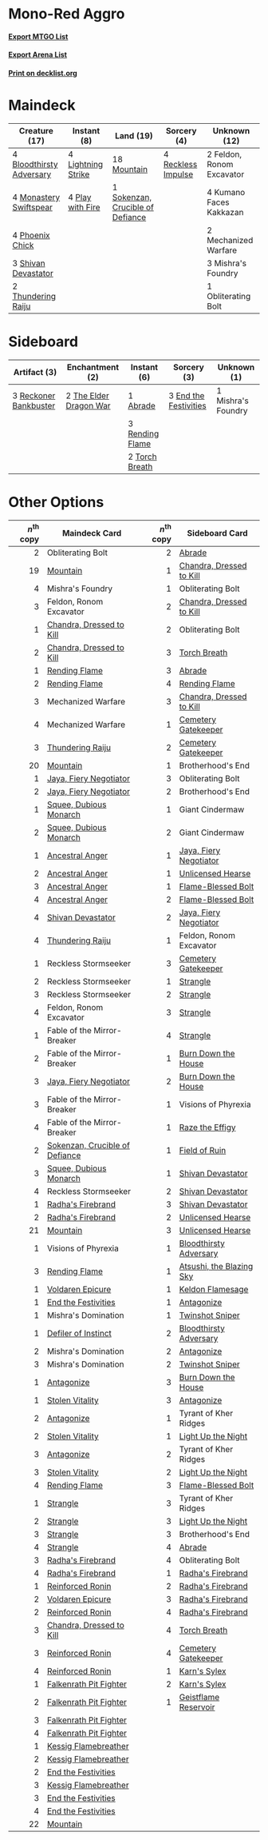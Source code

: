 # Mono-Red Aggro

#### [Export MTGO List](../collection/Mono-Red%20Aggro/Mono-Red%20Aggro.txt)
#### [Export Arena List](../collection/Mono-Red%20Aggro/Mono-Red%20Aggro_arena.txt)
#### [Print on decklist.org](http://decklist.org/?deckmain=4%09Bloodthirsty%20Adversary%0A2%09Feldon,%20Ronom%20Excavator%0A4%09Kumano%20Faces%20Kakkazan%0A4%09Lightning%20Strike%0A2%09Mechanized%20Warfare%0A3%09Mishra's%20Foundry%0A4%09Monastery%20Swiftspear%0A18%09Mountain%0A1%09Obliterating%20Bolt%0A4%09Phoenix%20Chick%0A4%09Play%20with%20Fire%0A4%09Reckless%20Impulse%0A3%09Shivan%20Devastator%0A1%09Sokenzan,%20Crucible%20of%20Defiance%0A2%09Thundering%20Raiju&deckside=1%09Abrade%0A3%09End%20the%20Festivities%0A1%09Mishra's%20Foundry%0A3%09Reckoner%20Bankbuster%0A3%09Rending%20Flame%0A2%09The%20Elder%20Dragon%20War%0A2%09Torch%20Breath)
# Maindeck

|                                           Creature (17)                                           |                                         Instant (8)                                         |                                                 Land (19)                                                 |                                         Sorcery (4)                                         |      Unknown (12)       |
|---------------------------------------------------------------------------------------------------|---------------------------------------------------------------------------------------------|-----------------------------------------------------------------------------------------------------------|---------------------------------------------------------------------------------------------|-------------------------|
|4 [Bloodthirsty Adversary](http://gatherer.wizards.com/Pages/Card/Details.aspx?multiverseid=534905)|4 [Lightning Strike](http://gatherer.wizards.com/Pages/Card/Details.aspx?multiverseid=383299)|18 [Mountain](http://gatherer.wizards.com/Pages/Card/Details.aspx?multiverseid=439859)                     |4 [Reckless Impulse](http://gatherer.wizards.com/Pages/Card/Details.aspx?multiverseid=541032)|2 Feldon, Ronom Excavator|
|4 [Monastery Swiftspear](http://gatherer.wizards.com/Pages/Card/Details.aspx?multiverseid=438706)  |4 [Play with Fire](http://gatherer.wizards.com/Pages/Card/Details.aspx?multiverseid=534933)  |1 [Sokenzan, Crucible of Defiance](http://gatherer.wizards.com/Pages/Card/Details.aspx?multiverseid=548589)|                                                                                             |4 Kumano Faces Kakkazan  |
|4 [Phoenix Chick](http://gatherer.wizards.com/Pages/Card/Details.aspx?multiverseid=574620)         |                                                                                             |                                                                                                           |                                                                                             |2 Mechanized Warfare     |
|3 [Shivan Devastator](http://gatherer.wizards.com/Pages/Card/Details.aspx?multiverseid=574623)     |                                                                                             |                                                                                                           |                                                                                             |3 Mishra's Foundry       |
|2 [Thundering Raiju](http://gatherer.wizards.com/Pages/Card/Details.aspx?multiverseid=548471)      |                                                                                             |                                                                                                           |                                                                                             |1 Obliterating Bolt      |


# Sideboard

|                                          Artifact (3)                                          |                                         Enchantment (2)                                         |                                       Instant (6)                                        |                                          Sorcery (3)                                           |   Unknown (1)    |
|------------------------------------------------------------------------------------------------|-------------------------------------------------------------------------------------------------|------------------------------------------------------------------------------------------|------------------------------------------------------------------------------------------------|------------------|
|3 [Reckoner Bankbuster](http://gatherer.wizards.com/Pages/Card/Details.aspx?multiverseid=548568)|2 [The Elder Dragon War](http://gatherer.wizards.com/Pages/Card/Details.aspx?multiverseid=574601)|1 [Abrade](http://gatherer.wizards.com/Pages/Card/Details.aspx?multiverseid=430772)       |3 [End the Festivities](http://gatherer.wizards.com/Pages/Card/Details.aspx?multiverseid=541010)|1 Mishra's Foundry|
|                                                                                                |                                                                                                 |3 [Rending Flame](http://gatherer.wizards.com/Pages/Card/Details.aspx?multiverseid=541033)|                                                                                                |                  |
|                                                                                                |                                                                                                 |2 [Torch Breath](http://gatherer.wizards.com/Pages/Card/Details.aspx?multiverseid=555328) |                                                                                                |                  |


# Other Options

|*n*<sup>th</sup> copy|                                              Maindeck Card                                              |*n*<sup>th</sup> copy|                                          Sideboard Card                                           |
|--------------------:|---------------------------------------------------------------------------------------------------------|--------------------:|---------------------------------------------------------------------------------------------------|
|                    2|Obliterating Bolt                                                                                        |                    2|[Abrade](http://gatherer.wizards.com/Pages/Card/Details.aspx?multiverseid=430772)                  |
|                   19|[Mountain](http://gatherer.wizards.com/Pages/Card/Details.aspx?multiverseid=439859)                      |                    1|[Chandra, Dressed to Kill](http://gatherer.wizards.com/Pages/Card/Details.aspx?multiverseid=541004)|
|                    4|Mishra's Foundry                                                                                         |                    1|Obliterating Bolt                                                                                  |
|                    3|Feldon, Ronom Excavator                                                                                  |                    2|[Chandra, Dressed to Kill](http://gatherer.wizards.com/Pages/Card/Details.aspx?multiverseid=541004)|
|                    1|[Chandra, Dressed to Kill](http://gatherer.wizards.com/Pages/Card/Details.aspx?multiverseid=541004)      |                    2|Obliterating Bolt                                                                                  |
|                    2|[Chandra, Dressed to Kill](http://gatherer.wizards.com/Pages/Card/Details.aspx?multiverseid=541004)      |                    3|[Torch Breath](http://gatherer.wizards.com/Pages/Card/Details.aspx?multiverseid=555328)            |
|                    1|[Rending Flame](http://gatherer.wizards.com/Pages/Card/Details.aspx?multiverseid=541033)                 |                    3|[Abrade](http://gatherer.wizards.com/Pages/Card/Details.aspx?multiverseid=430772)                  |
|                    2|[Rending Flame](http://gatherer.wizards.com/Pages/Card/Details.aspx?multiverseid=541033)                 |                    4|[Rending Flame](http://gatherer.wizards.com/Pages/Card/Details.aspx?multiverseid=541033)           |
|                    3|Mechanized Warfare                                                                                       |                    3|[Chandra, Dressed to Kill](http://gatherer.wizards.com/Pages/Card/Details.aspx?multiverseid=541004)|
|                    4|Mechanized Warfare                                                                                       |                    1|[Cemetery Gatekeeper](http://gatherer.wizards.com/Pages/Card/Details.aspx?multiverseid=541003)     |
|                    3|[Thundering Raiju](http://gatherer.wizards.com/Pages/Card/Details.aspx?multiverseid=548471)              |                    2|[Cemetery Gatekeeper](http://gatherer.wizards.com/Pages/Card/Details.aspx?multiverseid=541003)     |
|                   20|[Mountain](http://gatherer.wizards.com/Pages/Card/Details.aspx?multiverseid=439859)                      |                    1|Brotherhood's End                                                                                  |
|                    1|[Jaya, Fiery Negotiator](http://gatherer.wizards.com/Pages/Card/Details.aspx?multiverseid=574613)        |                    3|Obliterating Bolt                                                                                  |
|                    2|[Jaya, Fiery Negotiator](http://gatherer.wizards.com/Pages/Card/Details.aspx?multiverseid=574613)        |                    2|Brotherhood's End                                                                                  |
|                    1|[Squee, Dubious Monarch](http://gatherer.wizards.com/Pages/Card/Details.aspx?multiverseid=574626)        |                    1|Giant Cindermaw                                                                                    |
|                    2|[Squee, Dubious Monarch](http://gatherer.wizards.com/Pages/Card/Details.aspx?multiverseid=574626)        |                    2|Giant Cindermaw                                                                                    |
|                    1|[Ancestral Anger](http://gatherer.wizards.com/Pages/Card/Details.aspx?multiverseid=540996)               |                    1|[Jaya, Fiery Negotiator](http://gatherer.wizards.com/Pages/Card/Details.aspx?multiverseid=574613)  |
|                    2|[Ancestral Anger](http://gatherer.wizards.com/Pages/Card/Details.aspx?multiverseid=540996)               |                    1|[Unlicensed Hearse](http://gatherer.wizards.com/Pages/Card/Details.aspx?multiverseid=555447)       |
|                    3|[Ancestral Anger](http://gatherer.wizards.com/Pages/Card/Details.aspx?multiverseid=540996)               |                    1|[Flame-Blessed Bolt](http://gatherer.wizards.com/Pages/Card/Details.aspx?multiverseid=541014)      |
|                    4|[Ancestral Anger](http://gatherer.wizards.com/Pages/Card/Details.aspx?multiverseid=540996)               |                    2|[Flame-Blessed Bolt](http://gatherer.wizards.com/Pages/Card/Details.aspx?multiverseid=541014)      |
|                    4|[Shivan Devastator](http://gatherer.wizards.com/Pages/Card/Details.aspx?multiverseid=574623)             |                    2|[Jaya, Fiery Negotiator](http://gatherer.wizards.com/Pages/Card/Details.aspx?multiverseid=574613)  |
|                    4|[Thundering Raiju](http://gatherer.wizards.com/Pages/Card/Details.aspx?multiverseid=548471)              |                    1|Feldon, Ronom Excavator                                                                            |
|                    1|Reckless Stormseeker                                                                                     |                    3|[Cemetery Gatekeeper](http://gatherer.wizards.com/Pages/Card/Details.aspx?multiverseid=541003)     |
|                    2|Reckless Stormseeker                                                                                     |                    1|[Strangle](http://gatherer.wizards.com/Pages/Card/Details.aspx?multiverseid=555326)                |
|                    3|Reckless Stormseeker                                                                                     |                    2|[Strangle](http://gatherer.wizards.com/Pages/Card/Details.aspx?multiverseid=555326)                |
|                    4|Feldon, Ronom Excavator                                                                                  |                    3|[Strangle](http://gatherer.wizards.com/Pages/Card/Details.aspx?multiverseid=555326)                |
|                    1|Fable of the Mirror-Breaker                                                                              |                    4|[Strangle](http://gatherer.wizards.com/Pages/Card/Details.aspx?multiverseid=555326)                |
|                    2|Fable of the Mirror-Breaker                                                                              |                    1|[Burn Down the House](http://gatherer.wizards.com/Pages/Card/Details.aspx?multiverseid=534907)     |
|                    3|[Jaya, Fiery Negotiator](http://gatherer.wizards.com/Pages/Card/Details.aspx?multiverseid=574613)        |                    2|[Burn Down the House](http://gatherer.wizards.com/Pages/Card/Details.aspx?multiverseid=534907)     |
|                    3|Fable of the Mirror-Breaker                                                                              |                    1|Visions of Phyrexia                                                                                |
|                    4|Fable of the Mirror-Breaker                                                                              |                    1|[Raze the Effigy](http://gatherer.wizards.com/Pages/Card/Details.aspx?multiverseid=534935)         |
|                    2|[Sokenzan, Crucible of Defiance](http://gatherer.wizards.com/Pages/Card/Details.aspx?multiverseid=548589)|                    1|[Field of Ruin](http://gatherer.wizards.com/Pages/Card/Details.aspx?multiverseid=435415)           |
|                    3|[Squee, Dubious Monarch](http://gatherer.wizards.com/Pages/Card/Details.aspx?multiverseid=574626)        |                    1|[Shivan Devastator](http://gatherer.wizards.com/Pages/Card/Details.aspx?multiverseid=574623)       |
|                    4|Reckless Stormseeker                                                                                     |                    2|[Shivan Devastator](http://gatherer.wizards.com/Pages/Card/Details.aspx?multiverseid=574623)       |
|                    1|[Radha's Firebrand](http://gatherer.wizards.com/Pages/Card/Details.aspx?multiverseid=574621)             |                    3|[Shivan Devastator](http://gatherer.wizards.com/Pages/Card/Details.aspx?multiverseid=574623)       |
|                    2|[Radha's Firebrand](http://gatherer.wizards.com/Pages/Card/Details.aspx?multiverseid=574621)             |                    2|[Unlicensed Hearse](http://gatherer.wizards.com/Pages/Card/Details.aspx?multiverseid=555447)       |
|                   21|[Mountain](http://gatherer.wizards.com/Pages/Card/Details.aspx?multiverseid=439859)                      |                    3|[Unlicensed Hearse](http://gatherer.wizards.com/Pages/Card/Details.aspx?multiverseid=555447)       |
|                    1|Visions of Phyrexia                                                                                      |                    1|[Bloodthirsty Adversary](http://gatherer.wizards.com/Pages/Card/Details.aspx?multiverseid=534905)  |
|                    3|[Rending Flame](http://gatherer.wizards.com/Pages/Card/Details.aspx?multiverseid=541033)                 |                    1|[Atsushi, the Blazing Sky](http://gatherer.wizards.com/Pages/Card/Details.aspx?multiverseid=548436)|
|                    1|[Voldaren Epicure](http://gatherer.wizards.com/Pages/Card/Details.aspx?multiverseid=541041)              |                    1|[Keldon Flamesage](http://gatherer.wizards.com/Pages/Card/Details.aspx?multiverseid=574615)        |
|                    1|[End the Festivities](http://gatherer.wizards.com/Pages/Card/Details.aspx?multiverseid=541010)           |                    1|[Antagonize](http://gatherer.wizards.com/Pages/Card/Details.aspx?multiverseid=555301)              |
|                    1|Mishra's Domination                                                                                      |                    1|[Twinshot Sniper](http://gatherer.wizards.com/Pages/Card/Details.aspx?multiverseid=548473)         |
|                    1|[Defiler of Instinct](http://gatherer.wizards.com/Pages/Card/Details.aspx?multiverseid=574599)           |                    2|[Bloodthirsty Adversary](http://gatherer.wizards.com/Pages/Card/Details.aspx?multiverseid=534905)  |
|                    2|Mishra's Domination                                                                                      |                    2|[Antagonize](http://gatherer.wizards.com/Pages/Card/Details.aspx?multiverseid=555301)              |
|                    3|Mishra's Domination                                                                                      |                    2|[Twinshot Sniper](http://gatherer.wizards.com/Pages/Card/Details.aspx?multiverseid=548473)         |
|                    1|[Antagonize](http://gatherer.wizards.com/Pages/Card/Details.aspx?multiverseid=555301)                    |                    3|[Burn Down the House](http://gatherer.wizards.com/Pages/Card/Details.aspx?multiverseid=534907)     |
|                    1|[Stolen Vitality](http://gatherer.wizards.com/Pages/Card/Details.aspx?multiverseid=534943)               |                    3|[Antagonize](http://gatherer.wizards.com/Pages/Card/Details.aspx?multiverseid=555301)              |
|                    2|[Antagonize](http://gatherer.wizards.com/Pages/Card/Details.aspx?multiverseid=555301)                    |                    1|Tyrant of Kher Ridges                                                                              |
|                    2|[Stolen Vitality](http://gatherer.wizards.com/Pages/Card/Details.aspx?multiverseid=534943)               |                    1|[Light Up the Night](http://gatherer.wizards.com/Pages/Card/Details.aspx?multiverseid=534925)      |
|                    3|[Antagonize](http://gatherer.wizards.com/Pages/Card/Details.aspx?multiverseid=555301)                    |                    2|Tyrant of Kher Ridges                                                                              |
|                    3|[Stolen Vitality](http://gatherer.wizards.com/Pages/Card/Details.aspx?multiverseid=534943)               |                    2|[Light Up the Night](http://gatherer.wizards.com/Pages/Card/Details.aspx?multiverseid=534925)      |
|                    4|[Rending Flame](http://gatherer.wizards.com/Pages/Card/Details.aspx?multiverseid=541033)                 |                    3|[Flame-Blessed Bolt](http://gatherer.wizards.com/Pages/Card/Details.aspx?multiverseid=541014)      |
|                    1|[Strangle](http://gatherer.wizards.com/Pages/Card/Details.aspx?multiverseid=555326)                      |                    3|Tyrant of Kher Ridges                                                                              |
|                    2|[Strangle](http://gatherer.wizards.com/Pages/Card/Details.aspx?multiverseid=555326)                      |                    3|[Light Up the Night](http://gatherer.wizards.com/Pages/Card/Details.aspx?multiverseid=534925)      |
|                    3|[Strangle](http://gatherer.wizards.com/Pages/Card/Details.aspx?multiverseid=555326)                      |                    3|Brotherhood's End                                                                                  |
|                    4|[Strangle](http://gatherer.wizards.com/Pages/Card/Details.aspx?multiverseid=555326)                      |                    4|[Abrade](http://gatherer.wizards.com/Pages/Card/Details.aspx?multiverseid=430772)                  |
|                    3|[Radha's Firebrand](http://gatherer.wizards.com/Pages/Card/Details.aspx?multiverseid=574621)             |                    4|Obliterating Bolt                                                                                  |
|                    4|[Radha's Firebrand](http://gatherer.wizards.com/Pages/Card/Details.aspx?multiverseid=574621)             |                    1|[Radha's Firebrand](http://gatherer.wizards.com/Pages/Card/Details.aspx?multiverseid=574621)       |
|                    1|[Reinforced Ronin](http://gatherer.wizards.com/Pages/Card/Details.aspx?multiverseid=548462)              |                    2|[Radha's Firebrand](http://gatherer.wizards.com/Pages/Card/Details.aspx?multiverseid=574621)       |
|                    2|[Voldaren Epicure](http://gatherer.wizards.com/Pages/Card/Details.aspx?multiverseid=541041)              |                    3|[Radha's Firebrand](http://gatherer.wizards.com/Pages/Card/Details.aspx?multiverseid=574621)       |
|                    2|[Reinforced Ronin](http://gatherer.wizards.com/Pages/Card/Details.aspx?multiverseid=548462)              |                    4|[Radha's Firebrand](http://gatherer.wizards.com/Pages/Card/Details.aspx?multiverseid=574621)       |
|                    3|[Chandra, Dressed to Kill](http://gatherer.wizards.com/Pages/Card/Details.aspx?multiverseid=541004)      |                    4|[Torch Breath](http://gatherer.wizards.com/Pages/Card/Details.aspx?multiverseid=555328)            |
|                    3|[Reinforced Ronin](http://gatherer.wizards.com/Pages/Card/Details.aspx?multiverseid=548462)              |                    4|[Cemetery Gatekeeper](http://gatherer.wizards.com/Pages/Card/Details.aspx?multiverseid=541003)     |
|                    4|[Reinforced Ronin](http://gatherer.wizards.com/Pages/Card/Details.aspx?multiverseid=548462)              |                    1|[Karn's Sylex](http://gatherer.wizards.com/Pages/Card/Details.aspx?multiverseid=574714)            |
|                    1|[Falkenrath Pit Fighter](http://gatherer.wizards.com/Pages/Card/Details.aspx?multiverseid=534913)        |                    2|[Karn's Sylex](http://gatherer.wizards.com/Pages/Card/Details.aspx?multiverseid=574714)            |
|                    2|[Falkenrath Pit Fighter](http://gatherer.wizards.com/Pages/Card/Details.aspx?multiverseid=534913)        |                    1|[Geistflame Reservoir](http://gatherer.wizards.com/Pages/Card/Details.aspx?multiverseid=534920)    |
|                    3|[Falkenrath Pit Fighter](http://gatherer.wizards.com/Pages/Card/Details.aspx?multiverseid=534913)        |                     |                                                                                                   |
|                    4|[Falkenrath Pit Fighter](http://gatherer.wizards.com/Pages/Card/Details.aspx?multiverseid=534913)        |                     |                                                                                                   |
|                    1|[Kessig Flamebreather](http://gatherer.wizards.com/Pages/Card/Details.aspx?multiverseid=541021)          |                     |                                                                                                   |
|                    2|[Kessig Flamebreather](http://gatherer.wizards.com/Pages/Card/Details.aspx?multiverseid=541021)          |                     |                                                                                                   |
|                    2|[End the Festivities](http://gatherer.wizards.com/Pages/Card/Details.aspx?multiverseid=541010)           |                     |                                                                                                   |
|                    3|[Kessig Flamebreather](http://gatherer.wizards.com/Pages/Card/Details.aspx?multiverseid=541021)          |                     |                                                                                                   |
|                    3|[End the Festivities](http://gatherer.wizards.com/Pages/Card/Details.aspx?multiverseid=541010)           |                     |                                                                                                   |
|                    4|[End the Festivities](http://gatherer.wizards.com/Pages/Card/Details.aspx?multiverseid=541010)           |                     |                                                                                                   |
|                   22|[Mountain](http://gatherer.wizards.com/Pages/Card/Details.aspx?multiverseid=439859)                      |                     |                                                                                                   |

